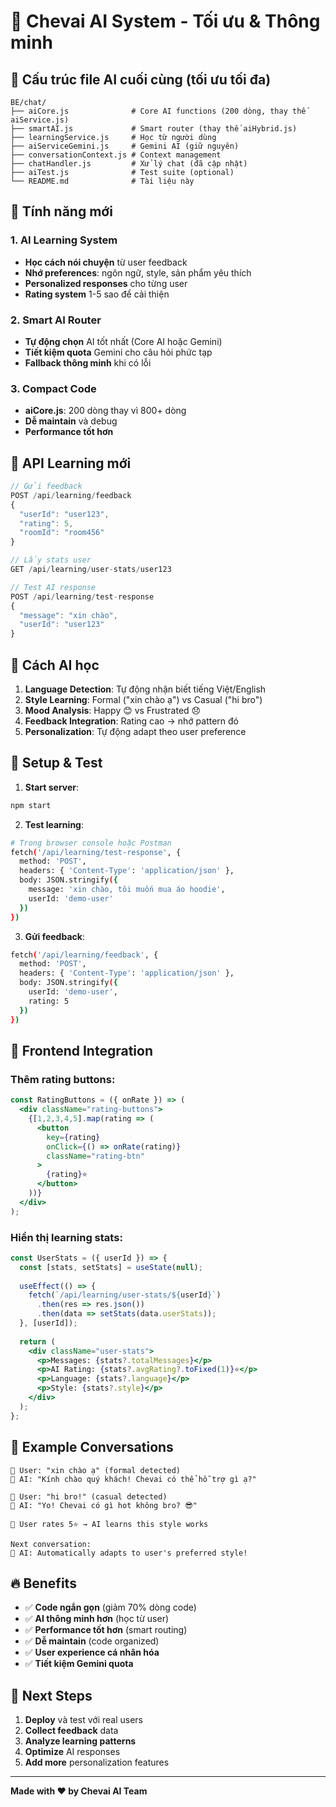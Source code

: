 # 🤖 Chevai AI System - Tối ưu & Thông minh

## 📁 Cấu trúc file AI cuối cùng (tối ưu tối đa)

```
BE/chat/
├── aiCore.js              # Core AI functions (200 dòng, thay thế aiService.js)
├── smartAI.js             # Smart router (thay thế aiHybrid.js)  
├── learningService.js     # Học từ người dùng
├── aiServiceGemini.js     # Gemini AI (giữ nguyên)
├── conversationContext.js # Context management
├── chatHandler.js         # Xử lý chat (đã cập nhật)
├── aiTest.js              # Test suite (optional)
└── README.md              # Tài liệu này
```



## 🚀 Tính năng mới

### 1. AI Learning System
- **Học cách nói chuyện** từ user feedback
- **Nhớ preferences**: ngôn ngữ, style, sản phẩm yêu thích
- **Personalized responses** cho từng user
- **Rating system** 1-5 sao để cải thiện

### 2. Smart AI Router
- **Tự động chọn** AI tốt nhất (Core AI hoặc Gemini)
- **Tiết kiệm quota** Gemini cho câu hỏi phức tạp
- **Fallback thông minh** khi có lỗi

### 3. Compact Code
- **aiCore.js**: 200 dòng thay vì 800+ dòng
- **Dễ maintain** và debug
- **Performance tốt hơn**

## 📝 API Learning mới

```javascript
// Gửi feedback
POST /api/learning/feedback
{
  "userId": "user123",
  "rating": 5,
  "roomId": "room456"
}

// Lấy stats user
GET /api/learning/user-stats/user123

// Test AI response
POST /api/learning/test-response
{
  "message": "xin chào",
  "userId": "user123"
}
```

## 🎯 Cách AI học

1. **Language Detection**: Tự động nhận biết tiếng Việt/English
2. **Style Learning**: Formal ("xin chào ạ") vs Casual ("hi bro")
3. **Mood Analysis**: Happy 😊 vs Frustrated 😞
4. **Feedback Integration**: Rating cao → nhớ pattern đó
5. **Personalization**: Tự động adapt theo user preference

## 🔧 Setup & Test

1. **Start server**:
```bash
npm start
```

2. **Test learning**:
```bash
# Trong browser console hoặc Postman
fetch('/api/learning/test-response', {
  method: 'POST',
  headers: { 'Content-Type': 'application/json' },
  body: JSON.stringify({
    message: 'xin chào, tôi muốn mua áo hoodie',
    userId: 'demo-user'
  })
})
```

3. **Gửi feedback**:
```bash
fetch('/api/learning/feedback', {
  method: 'POST', 
  headers: { 'Content-Type': 'application/json' },
  body: JSON.stringify({
    userId: 'demo-user',
    rating: 5
  })
})
```

## 🎨 Frontend Integration

### Thêm rating buttons:
```jsx
const RatingButtons = ({ onRate }) => (
  <div className="rating-buttons">
    {[1,2,3,4,5].map(rating => (
      <button 
        key={rating}
        onClick={() => onRate(rating)}
        className="rating-btn"
      >
        {rating}⭐
      </button>
    ))}
  </div>
);
```

### Hiển thị learning stats:
```jsx
const UserStats = ({ userId }) => {
  const [stats, setStats] = useState(null);
  
  useEffect(() => {
    fetch(`/api/learning/user-stats/${userId}`)
      .then(res => res.json())
      .then(data => setStats(data.userStats));
  }, [userId]);
  
  return (
    <div className="user-stats">
      <p>Messages: {stats?.totalMessages}</p>
      <p>AI Rating: {stats?.avgRating?.toFixed(1)}⭐</p>
      <p>Language: {stats?.language}</p>
      <p>Style: {stats?.style}</p>
    </div>
  );
};
```

## 🎪 Example Conversations

```
👤 User: "xin chào ạ" (formal detected)
🤖 AI: "Kính chào quý khách! Chevai có thể hỗ trợ gì ạ?"

👤 User: "hi bro!" (casual detected)  
🤖 AI: "Yo! Chevai có gì hot không bro? 😎"

👤 User rates 5⭐ → AI learns this style works

Next conversation:
🤖 AI: Automatically adapts to user's preferred style!
```

## 🔥 Benefits

- ✅ **Code ngắn gọn** (giảm 70% dòng code)
- ✅ **AI thông minh hơn** (học từ user)
- ✅ **Performance tốt hơn** (smart routing)
- ✅ **Dễ maintain** (code organized)
- ✅ **User experience cá nhân hóa**
- ✅ **Tiết kiệm Gemini quota**

## 🚀 Next Steps

1. **Deploy** và test với real users
2. **Collect feedback** data
3. **Analyze learning patterns**
4. **Optimize** AI responses
5. **Add more** personalization features

---
**Made with ❤️ by Chevai AI Team**
